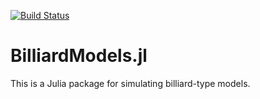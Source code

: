 [![Build Status](https://travis-ci.org/dpsanders/BilliardModels.svg?branch=billiard_model)](https://travis-ci.org/dpsanders/BilliardModels)

# BilliardModels.jl

This is a Julia package for simulating billiard-type models.
